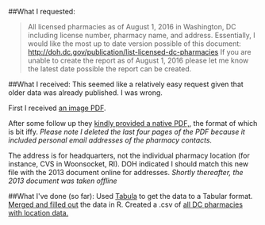 ##What I requested:
>All licensed pharmacies as of August 1, 2016 in Washington, DC including license number, pharmacy name, and address. 
>Essentially, I would like the most up to date version possible of this document:
>http://doh.dc.gov/publication/list-licensed-dc-pharmacies
>If you are unable to create the report as of August 1, 2016 please let me know the latest date possible the report can be created. 

##What I received:
This seemed like a relatively easy request given that older data was already published. I was wrong.  

First I received [an image PDF](https://github.com/katerabinowitz/FOIA-Requests/blob/master/Pharmacy%20Locations/FOIA%20Request%20-%20DC%20Pharmacies%20(Rabinowitz)%202016-FOIA-04908.pdf). 

After some follow up they [kindly provided a native PDF,](https://github.com/katerabinowitz/FOIA-Requests/blob/master/Pharmacy%20Locations/DC%20Resident%20Pharmacies_8%205%202016.pdf), the format of which is bit iffy. *Please note I deleted the last four pages of the PDF because it included personal email addresses of the pharmacy contacts.* 

The address is for headquarters, not the individual pharmacy location (for instance, CVS in Woonsocket, RI). DOH indicated I should match this new file with the 2013 document online for addresses. *Shortly thereafter, the 2013 document was taken offline*

##What I've done (so far):
Used [Tabula](http://tabula.technology/) to get the data to a Tabular format. [Merged and filled out](https://github.com/katerabinowitz/FOIA-Requests/blob/master/Pharmacy%20Locations/pharmacyClean.R) the data in R. Created a .csv of [all DC pharmacies with location data.](https://github.com/katerabinowitz/FOIA-Requests/blob/master/Pharmacy%20Locations/DCPharmacyLocations2016.csv)
